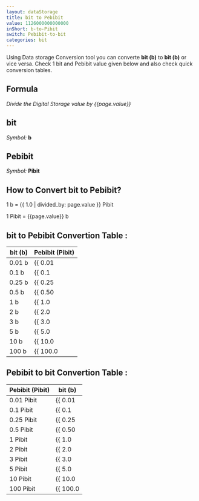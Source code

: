 ```yaml
---
layout: dataStorage
title: bit to Pebibit
value: 1126000000000000
inShort: b-to-Pibit
switch: Pebibit-to-bit
categories: bit
---
```


Using Data storage Conversion tool you can converte **bit (b)** to **bit (b)** or vice versa. Check 1 bit and Pebibit value given below and also check quick conversion tables.

## Formula
*Divide the Digital Storage value by {{page.value}}*

## bit
*Symbol:* **b**

## Pebibit
*Symbol:* **Pibit**

## How to Convert bit to Pebibit?

1 b = {{ 1.0 | divided_by: page.value }} Pibit

1 Pibit = {{page.value}} b


## bit to Pebibit Convertion Table :

| bit (b) | Pebibit (Pibit) |
| ---- | ---- |
| 0.01 b | {{ 0.01 | divided_by: page.value | round: 12 }} Pibit |
| 0.1 b | {{ 0.1 | divided_by: page.value | round: 12 }} Pibit |
| 0.25 b | {{ 0.25 | divided_by: page.value | round: 12 }} Pibit |
| 0.5 b | {{ 0.50 | divided_by: page.value | round: 12 }} Pibit |
| 1 b | {{ 1.0 | divided_by: page.value | round: 12 }} Pibit |
| 2 b | {{ 2.0 | divided_by: page.value | round: 12 }} Pibit |
| 3 b | {{ 3.0 | divided_by: page.value | round: 12 }} Pibit |
| 5 b | {{ 5.0 | divided_by: page.value | round: 12 }} Pibit |
| 10 b | {{ 10.0 | divided_by: page.value | round: 12 }} Pibit |
| 100 b | {{ 100.0 | divided_by: page.value | round: 12 }} Pibit |

## Pebibit to bit Convertion Table :

| Pebibit (Pibit) | bit (b) |
| ---- | ---- |
| 0.01 Pibit | {{ 0.01 | times: page.value | round: 12 }} b |
| 0.1 Pibit | {{ 0.1 | times: page.value | round: 12 }} b |
| 0.25 Pibit | {{ 0.25 | times: page.value | round: 12 }} b |
| 0.5 Pibit | {{ 0.50 | times: page.value | round: 12 }} b |
| 1 Pibit | {{ 1.0 | times: page.value | round: 12 }} b |
| 2 Pibit | {{ 2.0 | times: page.value | round: 12 }} b |
| 3 Pibit | {{ 3.0 | times: page.value | round: 12 }} b |
| 5 Pibit | {{ 5.0 | times: page.value | round: 12 }} b |
| 10 Pibit | {{ 10.0 | times: page.value | round: 12 }} b |
| 100 Pibit | {{ 100.0 | times: page.value | round: 12 }} b |


<script>
document.getElementById('selectInput')[0].selected = true
document.getElementById('selectOutput')[19].selected = true
</script>
